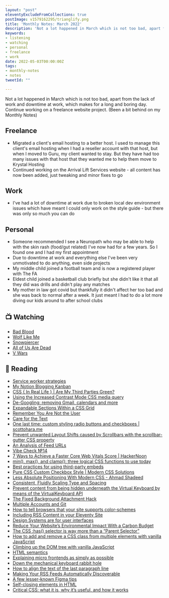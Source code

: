 ```yaml
---
layout: "post"
eleventyExcludeFromCollections: true
postImage: v1579162295/trianglify.png
title: 'Monthly Notes: March 2022'
description: 'Not a lot happened in March which is not too bad, apart from the lack of work and downtime at work, which makes for a long and boring day. Continue working on a freelance website project.'
keywords:
- listening
- watching
- personal
- freelance
- work
date: 2022-05-03T00:00:00Z
tags:
- monthly-notes
- notes
tweetId: ""

---
```

Not a lot happened in March which is not too bad, apart from the lack of work and downtime at work, which makes for a long and boring day. Continue working on a freelance website project. (Been a bit behind on my Monthly Notes)

## Freelance
- Migrated a client's email hosting to a better host. I used to manage this client's email hosting when I had a reseller account with that host, but when I moved to Guru, my client wanted to stay. But they have had too many issues with that host that they wanted me to help them move to Krystal Hosting
- Continued working on the Arrival Lift Services website - all content has now been added, just tweaking and minor fixes to go

## Work
- I've had a lot of downtime at work due to broken local dev environment issues which have meant I could only work on the style guide - but there was only so much you can do

## Personal
- Someone recommended I see a Neuropath who may be able to help with the skin rash (food/gut related) I've now had for a few years. So I found one and I had my first appointment
- Due to downtime at work and everything else I've been very unmotivated to do anything, even side projects
- My middle child joined a football team and is now a registered player with The FA
- Eldest child joined a basketball club briefly but she didn't like it that all they did was drills and didn't play any matches
- My mother in law got covid but thankfully it didn't affect her too bad and she was back to normal after a week. It just meant I had to do a lot more diving our kids around to after school clubs

## 📺 Watching
- [Bad Blood](https://www.themoviedb.org/tv/72742-bad-blood "Bad Blood")
- [Wolf Like Me](https://www.themoviedb.org/tv/136738-wolf-like-me "Wolf Like Me")
- [Snowpiercer](https://www.themoviedb.org/tv/79680-snowpiercer "Snowpiercer")
- [All of Us Are Dead](https://www.themoviedb.org/tv/99966 "All of Us Are Dead")
- [V Wars](https://www.themoviedb.org/tv/81559-v-wars "V Wars")

## 📖 Reading
- [Service worker strategies](https://gomakethings.com/service-worker-strategies/ "Service worker strategies")
- [My Notion Blogging Kanban](https://daverupert.com/2021/09/my-notion-blogging-kanban/ "My Notion Blogging Kanban")
- [CSS { In Real Life } | Are My Third Parties Green?](https://css-irl.info/are-my-third-parties-green/ "CSS { In Real Life } | Are My Third Parties Green?")
- [Using the Increased Contrast Mode CSS media query](https://www.tempertemper.net/blog/using-the-increased-contrast-mode-css-media-query "Using the Increased Contrast Mode CSS media query")
- [De-Googling: removing Gmail, calendars and more](https://www.katycowan.co.uk/writing/de-googling/ "De-Googling: removing Gmail, calendars and more")
- [Expandable Sections Within a CSS Grid](https://css-tricks.com/expandable-sections-within-a-css-grid/ "Expandable Sections Within a CSS Grid")
- [Remember You Are Not the User](https://css-tricks.com/remember-you-are-not-the-user/ "Remember You Are Not the User")
- [Care for the Text](https://css-tricks.com/care-for-the-text/ "Care for the Text")
- [One last time: custom styling radio buttons and checkboxes | scottohara.me](https://www.scottohara.me/blog/2021/09/24/custom-radio-checkbox-again.html "One last time: custom styling radio buttons and checkboxes | scottohara.me")
- [Prevent unwanted Layout Shifts caused by Scrollbars with the scrollbar-gutter CSS property](https://www.bram.us/2021/07/23/prevent-unwanted-layout-shifts-caused-by-scrollbars-with-the-scrollbar-gutter-css-property/ "Prevent unwanted Layout Shifts caused by Scrollbars with the scrollbar-gutter CSS property")
- [An Analysis of Feed URLs](https://blog.jim-nielsen.com/2021/feed-urls/ "An Analysis of Feed URLs")
- [Vibe Check №14](https://daverupert.com/2022/03/vibe-check-14/ "Vibe Check №14")
- [7 Ways to Achieve a Faster Core Web Vitals Score | HackerNoon](https://hackernoon.com/7-ways-to-achieve-a-faster-core-web-vitals-score "7 Ways to Achieve a Faster Core Web Vitals Score | HackerNoon")
- [min(), max(), and clamp(): three logical CSS functions to use today](https://web.dev/min-max-clamp/ "min(), max(), and clamp(): three logical CSS functions to use today")
- [Best practices for using third-party embeds](https://web.dev/embed-best-practices/ "Best practices for using third-party embeds")
- [Pure CSS Custom Checkbox Style | Modern CSS Solutions](https://moderncss.dev/pure-css-custom-checkbox-style/ "Pure CSS Custom Checkbox Style | Modern CSS Solutions")
- [Less Absolute Positioning With Modern CSS - Ahmad Shadeed](https://ishadeed.com/article/less-absolute-positioning-modern-css/ "Less Absolute Positioning With Modern CSS - Ahmad Shadeed")
- [Consistent, Fluidly Scaling Type and Spacing](https://css-tricks.com/consistent-fluidly-scaling-type-and-spacing/ "Consistent, Fluidly Scaling Type and Spacing")
- [Prevent content from being hidden underneath the Virtual Keyboard by means of the VirtualKeyboard API](https://www.bram.us/2021/09/13/prevent-items-from-being-hidden-underneath-the-virtual-keyboard-by-means-of-the-virtualkeyboard-api/ "Prevent content from being hidden underneath the Virtual Keyboard by means of the VirtualKeyboard API")
- [The Fixed Background Attachment Hack](https://css-tricks.com/the-fixed-background-attachment-hack/ "The Fixed Background Attachment Hack")
- [Multiple Accounts and Git](https://www.bram.us/2021/09/03/multiple-accounts-and-git/ "Multiple Accounts and Git")
- [How to tell browsers that your site supports color-schemes](https://www.stefanjudis.com/today-i-learned/how-to-tell-browsers-that-your-site-supports-color-schemes/ "How to tell browsers that your site supports color-schemes")
- [Including RSS Content in your Eleventy Site](https://www.raymondcamden.com/2022/03/08/including-rss-content-in-your-eleventy-site "Including RSS Content in your Eleventy Site")
- [Design Systems are for user interfaces](https://bradfrost.com/blog/post/design-systems-are-for-user-interfaces/ "Design Systems are for user interfaces")
- [Reduce Your Website’s Environmental Impact With a Carbon Budget](https://css-tricks.com/reduce-your-websites-environmental-impact-with-a-carbon-budget/ "Reduce Your Website’s Environmental Impact With a Carbon Budget")
- [The CSS :has() selector is way more than a “Parent Selector”](https://www.bram.us/2021/12/21/the-css-has-selector-is-way-more-than-a-parent-selector/ "The CSS :has() selector is way more than a “Parent Selector”")
- [How to add and remove a CSS class from multiple elements with vanilla JavaScript](https://gomakethings.com/how-to-add-and-remove-a-css-class-from-multiple-elements-with-vanilla-javascript/ "How to add and remove a CSS class from multiple elements with vanilla JavaScript")
- [Climbing up the DOM tree with vanilla JavaScript](https://gomakethings.com/climbing-up-the-dom-tree-with-vanilla-javascript/ "Climbing up the DOM tree with vanilla JavaScript")
- [HTML semantics](https://gomakethings.com/html-semantics/ "HTML semantics")
- [Explaining micro frontends as simply as possible](https://dev.to/richkurtzman/explaining-micro-frontends-as-simply-as-possible-2pch "Explaining micro frontends as simply as possible")
- [Down the mechanical keyboard rabbit hole](https://fowlie.github.io/2022/02/25/keyboards-rabbit-hole/ "Down the mechanical keyboard rabbit hole")
- [How to align the text of the last paragraph line](https://www.stefanjudis.com/today-i-learned/how-to-align-the-text-of-the-last-paragraph-line/ "How to align the text of the last paragraph line")
- [Making Your RSS Feeds Automatically Discoverable](https://blog.jim-nielsen.com/2021/automatically-discoverable-rss-feeds/ "Making Your RSS Feeds Automatically Discoverable")
- [A few lesser-known Figma tips](https://medium.com/design/a-few-lesser-known-figma-tips-29db4a731926 "A few lesser-known Figma tips")
- [Self-closing elements in HTML](https://www.tempertemper.net/blog/self-closing-elements-in-html "Self-closing elements in HTML")
- [Critical CSS: what it is, why it’s useful, and how it works](https://www.tempertemper.net/blog/critical-css-what-it-is-why-its-useful-and-how-it-works "Critical CSS: what it is, why it’s useful, and how it works")
